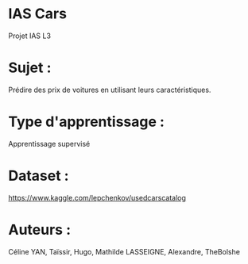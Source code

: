 # IAS Cars
Projet IAS L3

# Sujet :
Prédire des prix de voitures en utilisant leurs caractéristiques.

# Type d'apprentissage :
Apprentissage supervisé

# Dataset :
https://www.kaggle.com/lepchenkov/usedcarscatalog

# Auteurs :
Céline YAN, Taïssir, Hugo, Mathilde LASSEIGNE, Alexandre, TheBolshe
